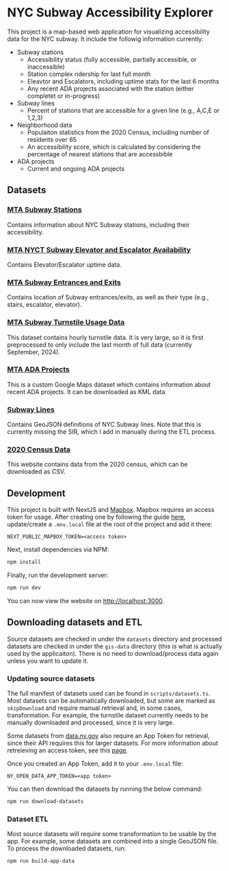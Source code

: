 # NYC Subway Accessibility Explorer

This project is a map-based web application for visualizing accessibility data for the NYC subway. It include the followig information currently:

- Subway stations
  - Accessibility status (fully accessible, partially accessible, or inaccessible)
  - Station complex ridership for last full month
  - Eleavtor and Escalators, including uptime stats for the last 6 months
  - Any recent ADA projects associated with the station (either completet or in-progress)
- Subway lines
  - Percent of stations that are accessible for a given line (e.g., A,C,E or 1,2,3)
- Neighborhood data
  - Populaiton statistics from the 2020 Census, including number of residents over 65
  - An accessibility score, which is calculated by considering the percentage of nearest stations that are accessbible
- ADA projects
  - Current and ongoing ADA projects

## Datasets

### [MTA Subway Stations](https://data.ny.gov/Transportation/MTA-Subway-Stations/39hk-dx4f/about_data)

Contains information about NYC Subway stations, including their accessibility.

### [MTA NYCT Subway Elevator and Escalator Availability](https://data.ny.gov/Transportation/MTA-NYCT-Subway-Elevator-and-Escalator-Availabilit/rc78-7x78/about_data)

Contains Elevator/Escalator uptime data.

### [MTA Subway Entrances and Exits](https://data.ny.gov/Transportation/MTA-Subway-Entrances-and-Exits-2024/i9wp-a4ja/about_data)

Contains location of Subway entrances/exits, as well as their type (e.g., stairs, escalator, elevator).

### [MTA Subway Turnstile Usage Data](https://data.ny.gov/Transportation/MTA-Subway-Hourly-Ridership-Beginning-July-2020/wujg-7c2s/about_data)

This dataset contains hourly turnstile data. It is very large, so it is first preprocessed to only include the last month of full data (currently September, 2024).

### [MTA ADA Projects](https://www.google.com/maps/d/viewer?mid=1KyAOi9J92POQ7c_v-471XlbLvrOmIDQ&femb=1&ll=40.71178088520193%2C-73.99431625&z=11)

This is a custom Google Maps dataset which contains information about recent ADA projects. It can be downloaded as KML data.

### [Subway Lines](https://data.cityofnewyork.us/Transportation/Subway-Lines/3qz8-muuu)

Contains GeoJSON definitions of NYC Subway lines. Note that this is currently missing the SIR, which I add in manually during the ETL process.

### [2020 Census Data](https://www.nyc.gov/site/planning/planning-level/nyc-population/2020-census.page)

This website contains data from the 2020 census, which can be downloaded as CSV.

## Development

This project is built with NextJS and [Mapbox](https://www.mapbox.com/). Mapbox requires an access token for usage. After creating one by following the guide [here](https://docs.mapbox.com/help/getting-started/access-tokens/), update/create a `.env.local` file at the root of the project and add it there:

```
NEXT_PUBLIC_MAPBOX_TOKEN=<access token>
```

Next, install dependencies via NPM:

```bash
npm install
```

Finally, run the development server:

```bash
npm run dev
```

You can now view the website on [http://localhost:3000](http://localhost:3000).

## Downloading datasets and ETL

Source datasets are checked in under the `datasets` directory and processed datasets are checked in under the `gis-data` directory (this is what is actually used by the applicaiton). There is no need to download/process data again unless you want to update it. 

### Updating source datasets

The full manifest of datasets used can be found in `scripts/datasets.ts`. Most datasets can be automatically downloaded, but some are marked as `skipDownload` and require manual retrieval and, in some cases, transformation. For example, the turnstile dataset currently needs to be manually downloaded and processed, since it is very large.

Some datasets from [data.ny.gov](https://data.ny.gov/) also require an App Token for retrieval, since their API requires this for larger datasets. For more information about retreieving an access token, see this [page](https://dev.socrata.com/foundry/data.ny.gov/39hk-dx4f).

Once you created an App Token, add it to your `.env.local` file:

```
NY_OPEN_DATA_APP_TOKEN=<app token>
```

You can then download the datasets by running the below command:

```bash
npm run download-datasets
```

### Dataset ETL

Most source datasets will require some transformation to be usable by the app. For example, some datasets are combined into a single GeoJSON file. To process the downloaded datasets, run:

```bash
npm run build-app-data
```

